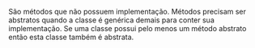 São métodos que não possuem implementação. Métodos precisam ser abstratos quando a classe é genérica demais para conter sua implementação. Se uma classe possui pelo menos um método abstrato então esta classe também é abstrata.